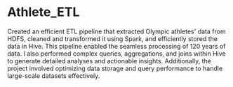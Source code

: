 # Athlete_ETL
Created an efficient ETL pipeline that extracted Olympic athletes' data from HDFS, cleaned and transformed it using Spark, and efficiently stored the data in Hive. This pipeline enabled the seamless processing of 120 years of data. I also performed complex queries, aggregations, and joins within Hive to generate detailed analyses and actionable insights. Additionally, the project involved optimizing data storage and query performance to handle large-scale datasets effectively.







